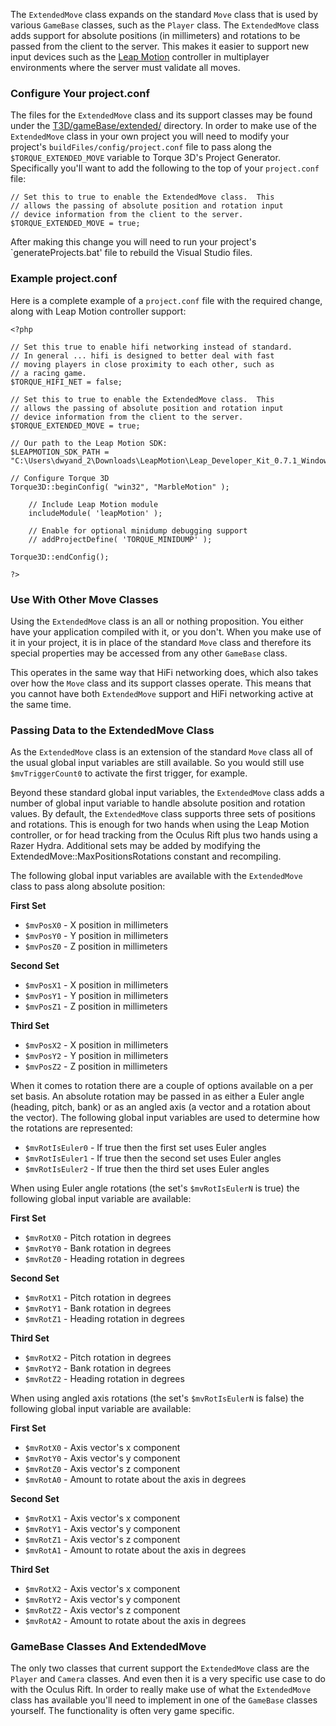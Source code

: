 The `ExtendedMove` class expands on the standard `Move` class that is used by various `GameBase` classes, such as the `Player` class.  The `ExtendedMove` class adds support for absolute positions (in millimeters) and rotations to be passed from the client to the server.  This makes it easier to support new input devices such as the [Leap Motion](Leap-Motion) controller in multiplayer environments where the server must validate all moves.

### Configure Your project.conf ###

The files for the `ExtendedMove` class and its support classes may be found under the [T3D/gameBase/extended/](https://github.com/GarageGames/Torque3D/tree/development/Engine/source/T3D/gameBase/extended) directory.  In order to make use of the `ExtendedMove` class in your own project you will need to modify your project's `buildFiles/config/project.conf` file to pass along the `$TORQUE_EXTENDED_MOVE` variable to Torque 3D's Project Generator.  Specifically you'll want to add the following to the top of your `project.conf` file:

```
// Set this to true to enable the ExtendedMove class.  This
// allows the passing of absolute position and rotation input
// device information from the client to the server.
$TORQUE_EXTENDED_MOVE = true;
```

After making this change you will need to run your project's `generateProjects.bat' file to rebuild the Visual Studio files.

### Example project.conf ###

Here is a complete example of a `project.conf` file with the required change, along with Leap Motion controller support:

```
<?php

// Set this true to enable hifi networking instead of standard.
// In general ... hifi is designed to better deal with fast
// moving players in close proximity to each other, such as
// a racing game.
$TORQUE_HIFI_NET = false;

// Set this to true to enable the ExtendedMove class.  This
// allows the passing of absolute position and rotation input
// device information from the client to the server.
$TORQUE_EXTENDED_MOVE = true;

// Our path to the Leap Motion SDK:
$LEAPMOTION_SDK_PATH = "C:\Users\dwyand_2\Downloads\LeapMotion\Leap_Developer_Kit_0.7.1_Windows\Leap_SDK";

// Configure Torque 3D
Torque3D::beginConfig( "win32", "MarbleMotion" );

    // Include Leap Motion module
    includeModule( 'leapMotion' );
        
    // Enable for optional minidump debugging support
    // addProjectDefine( 'TORQUE_MINIDUMP' );
        
Torque3D::endConfig();

?>
```

### Use With Other Move Classes ###

Using the `ExtendedMove` class is an all or nothing proposition.  You either have your application compiled with it, or you don't.  When you make use of it in your project, it is in place of the standard `Move` class and therefore its special properties may be accessed from any other `GameBase` class.

This operates in the same way that HiFi networking does, which also takes over how the `Move` class and its support classes operate.  This means that you cannot have both `ExtendedMove` support and HiFi networking active at the same time.

### Passing Data to the ExtendedMove Class ###

As the `ExtendedMove` class is an extension of the standard `Move` class all of the usual global input variables are still available.  So you would still use `$mvTriggerCount0` to activate the first trigger, for example.

Beyond these standard global input variables, the `ExtendedMove` class adds a number of global input variable to handle absolute position and rotation values.  By default, the `ExtendedMove` class supports three sets of positions and rotations.  This is enough for two hands when using the Leap Motion controller, or for head tracking from the Oculus Rift plus two hands using a Razer Hydra.  Additional sets may be added by modifying the ExtendedMove::MaxPositionsRotations constant and recompiling.

The following global input variables are available with the `ExtendedMove` class to pass along absolute position:

**First Set**
* `$mvPosX0` - X position in millimeters
* `$mvPosY0` - Y position in millimeters
* `$mvPosZ0` - Z position in millimeters

**Second Set**
* `$mvPosX1` - X position in millimeters
* `$mvPosY1` - Y position in millimeters
* `$mvPosZ1` - Z position in millimeters

**Third Set**
* `$mvPosX2` - X position in millimeters
* `$mvPosY2` - Y position in millimeters
* `$mvPosZ2` - Z position in millimeters

When it comes to rotation there are a couple of options available on a per set basis.  An absolute rotation may be passed in as either a Euler angle (heading, pitch, bank) or as an angled axis (a vector and a rotation about the vector).  The following global input variables are used to determine how the rotations are represented:

* `$mvRotIsEuler0` - If true then the first set uses Euler angles
* `$mvRotIsEuler1` - If true then the second set uses Euler angles
* `$mvRotIsEuler2` - If true then the third set uses Euler angles

When using Euler angle rotations (the set's `$mvRotIsEulerN` is true) the following global input variable are available:

**First Set**
* `$mvRotX0` - Pitch rotation in degrees
* `$mvRotY0` - Bank rotation in degrees
* `$mvRotZ0` - Heading rotation in degrees

**Second Set**
* `$mvRotX1` - Pitch rotation in degrees
* `$mvRotY1` - Bank rotation in degrees
* `$mvRotZ1` - Heading rotation in degrees

**Third Set**
* `$mvRotX2` - Pitch rotation in degrees
* `$mvRotY2` - Bank rotation in degrees
* `$mvRotZ2` - Heading rotation in degrees

When using angled axis rotations (the set's `$mvRotIsEulerN` is false) the following global input variable are available:

**First Set**
* `$mvRotX0` - Axis vector's x component
* `$mvRotY0` - Axis vector's y component
* `$mvRotZ0` - Axis vector's z component
* `$mvRotA0` - Amount to rotate about the axis in degrees

**Second Set**
* `$mvRotX1` - Axis vector's x component
* `$mvRotY1` - Axis vector's y component
* `$mvRotZ1` - Axis vector's z component
* `$mvRotA1` - Amount to rotate about the axis in degrees

**Third Set**
* `$mvRotX2` - Axis vector's x component
* `$mvRotY2` - Axis vector's y component
* `$mvRotZ2` - Axis vector's z component
* `$mvRotA2` - Amount to rotate about the axis in degrees

### GameBase Classes And ExtendedMove ###

The only two classes that current support the `ExtendedMove` class are the `Player` and `Camera` classes.  And even then it is a very specific use case to do with the Oculus Rift.  In order to really make use of what the `ExtendedMove` class has available you'll need to implement in one of the `GameBase` classes yourself.  The functionality is often very game specific.
